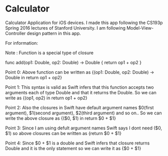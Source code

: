 # Calculator
Calculator Application for iOS devices. I made this app following the CS193p Spring 2016 lectures of Stanford University.
I am following Model-View-Controller design pattern in this app.



For information:

Note : Function is a special type of closure


func add(op1: Double, op2: Double) -> Double {
return op1 + op2
}

Point 0: Above function can be written as 
{(op1: Double, op2: Double) -> Double in return op1 + op2}

Point 1: This syntax is valid as Swift infers that this function accepts two arguments each
of type Double and that it returns the Double. So we can write as
{(op1, op2) in return op1 + op2}

Point 2: Also the closures in Swift have default argument names $0(first argument), $1(second argument), $2(third argument) and so on..
So we can write the above closure as
{($0, $1) in return $0 + $1}

Point 3: Since I am using defult argument names Swift says I dont need ($0, $1) so above closures can be written as
{return $0 + $1}

Point 4: Since $0 + $1 is a double and Swift infers that closure returns Double and it is the only statement so we can write it as
{$0 + $1}








